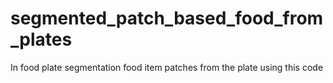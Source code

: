 # segmented_patch_based_food_from_plates
In food plate  segmentation food item patches from the plate using this code 
